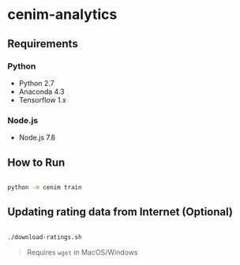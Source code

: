 # cenim-analytics

## Requirements

### Python

+ Python 2.7
+ Anaconda 4.3
+ Tensorflow 1.x

### Node.js

+ Node.js 7.8




## How to Run

```sh

python -m cenim train

```




## Updating rating data from Internet (Optional)

```sh

./download-ratings.sh

```

> Requires `wget` in MacOS/Windows

